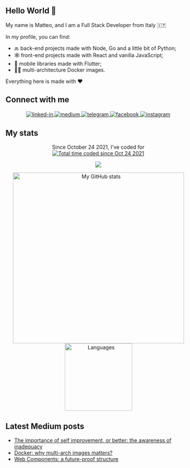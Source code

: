 ## Hello World 👋
My name is Matteo, and I am a Full Stack Developer from Italy 🇮🇹

In my profile, you can find:
- 🔙 back-end projects made with Node, Go and a little bit of Python;
- 🕸️ front-end projects made with React and vanilla JavaScript;
- 📱 mobile libraries made with Flutter;
- 👨‍💻 multi-architecture Docker images.

Everything here is made with ❤️

## Connect with me

<p align="center">
    <a href="https://www.linkedin.com/in/ilteoood/">
        <img align="center" alt="linked-in" src="https://img.shields.io/badge/linkedin-%230077B5.svg?&style=for-the-badge&logo=linkedin&logoColor=white" />
    </a>
    <a href="https://ilteoood.medium.com/">
        <img align="center" alt="medium" src="https://img.shields.io/badge/medium-%2312100E.svg?&style=for-the-badge&logo=medium&logoColor=white" />
    </a>
    <a href="https://t.me/ilteoood">
        <img align="center" alt="telegram" src="https://img.shields.io/badge/Telegram-2CA5E0?style=for-the-badge&logo=telegram&logoColor=white" />
    </a>
    <a href="https://facebook.com/iLTeoooD">
        <img align="center" alt="facebook" src="https://img.shields.io/badge/facebook-%231877F2.svg?&style=for-the-badge&logo=facebook&logoColor=white" />
    </a>
    <a href="https://www.instagram.com/_ilteoood">
        <img align="center" alt="instagram" src="https://img.shields.io/badge/Instagram-E4405F?style=for-the-badge&logo=instagram&logoColor=white" />
    </a>
</p>

## My stats
    
<p align="center">
    Since October 24 2021, I've coded for
    <a href="https://wakatime.com/@fba5a693-116a-42fa-99fa-f644541f16b3"><img src="https://wakatime.com/badge/user/fba5a693-116a-42fa-99fa-f644541f16b3.svg" alt="Total time coded since Oct 24 2021" /></a>
</p>
<a href="https://github.com/ilteoood">
    <p align="center">
        <img src="https://github-profile-trophy.vercel.app/?username=ilteoood&column=7&theme=onedark"/>
    </p>
</a>
<a align="center" href="https://github.com/ilteoood">
  <p align="center">
    <img src="https://github-readme-stats.vercel.app/api?username=ilteoood&show_icons=true&count_private=true&theme=tokyonight" alt="My GitHub stats" width="465"/>
    <img src="https://github-readme-stats.vercel.app/api/top-langs/?username=ilteoood&layout=compact&langs_count=10&theme=tokyonight" alt="Languages" height="183">
  </p>
</a>

## Latest Medium posts
<!-- BLOG-POST-LIST:START -->
- [The importance of self improvement, or better: the awareness of inadequacy](https://ilteoood.medium.com/the-importance-of-self-improvement-or-better-the-awareness-of-inadequacy-b6c17026c720?source=rss-27550b4b72c1------2)
- [Docker: why multi-arch images matters?](https://medium.com/gft-engineering/docker-why-multi-arch-images-matters-927397a5be2e?source=rss-27550b4b72c1------2)
- [Web Components: a future-proof structure](https://medium.com/gft-engineering/web-components-a-future-proof-structure-5db3865fa31?source=rss-27550b4b72c1------2)
<!-- BLOG-POST-LIST:END -->
